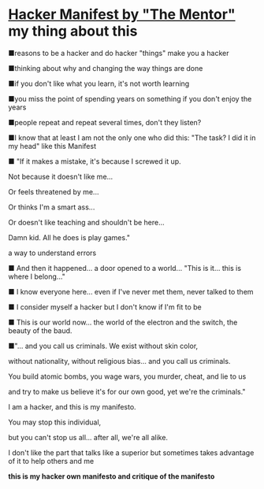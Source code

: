 # [Hacker Manifest by "The Mentor"](<http://www.phrack.org/issues/7/3.html>) my thing about this

■reasons to be a hacker and do hacker "things" make you a hacker

■thinking about why and changing the way things are done

■if you don't like what you learn, it's not worth learning

■you miss the point of spending years on something if you don't enjoy the years

■people repeat and repeat several times, don't they listen?

■I know that at least I am not the only one who did this: "The task? I did it in my head" like this Manifest

■ "If it makes a mistake, it's because I screwed it up.

Not because it doesn't like me...

Or feels threatened by me...

Or thinks I'm a smart ass...

Or doesn't like teaching and shouldn't be here...

Damn kid. All he does is play games."

a way to understand errors

■ And then it happened... a door opened to a world... "This is it... this is where I belong..."

■ I know everyone here... even if I've never met them, never talked to them

■ I consider myself a hacker but I don't know if I'm fit to be

■ This is our world now... the world of the electron and the switch, the beauty of the baud.

■"... and you call us criminals. We exist without skin color,

without nationality, without religious bias... and you call us criminals.

You build atomic bombs, you wage wars, you murder, cheat, and lie to us

and try to make us believe it's for our own good, yet we're the criminals."

I am a hacker, and this is my manifesto.

You may stop this individual,

but you can't stop us all... after all, we're all alike.

I don't like the part that talks like a superior but sometimes takes advantage of it to help others and me

**this is my hacker own manifesto and critique of the manifesto**


